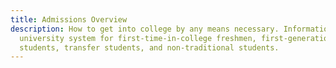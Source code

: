 ```yaml
---
title: Admissions Overview
description: How to get into college by any means necessary. Information on the
  university system for first-time-in-college freshmen, first-generation
  students, transfer students, and non-traditional students.
---
```

